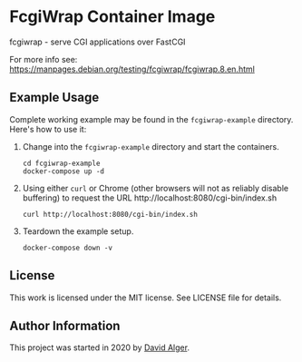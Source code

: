 # FcgiWrap Container Image

fcgiwrap - serve CGI applications over FastCGI

For more info see: https://manpages.debian.org/testing/fcgiwrap/fcgiwrap.8.en.html

## Example Usage

Complete working example may be found in the `fcgiwrap-example` directory. Here's how to use it:

 1. Change into the `fcgiwrap-example` directory and start the containers.

        cd fcgiwrap-example
        docker-compose up -d

 2. Using either `curl` or Chrome (other browsers will not as reliably disable buffering) to request the URL http://localhost:8080/cgi-bin/index.sh

        curl http://localhost:8080/cgi-bin/index.sh

 3. Teardown the example setup.

        docker-compose down -v

## License

This work is licensed under the MIT license. See LICENSE file for details.

## Author Information

This project was started in 2020 by [David Alger](https://davidalger.com/).
